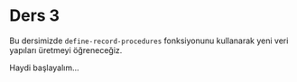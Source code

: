 # Ders 3

Bu dersimizde `define-record-procedures` fonksiyonunu kullanarak yeni veri yapıları üretmeyi öğreneceğiz.

Haydi başlayalım...
